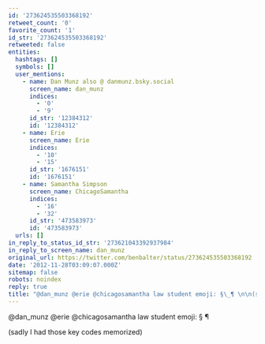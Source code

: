 ```yaml
---
id: '273624535503368192'
retweet_count: '0'
favorite_count: '1'
id_str: '273624535503368192'
retweeted: false
entities:
  hashtags: []
  symbols: []
  user_mentions:
    - name: Dan Munz also @ danmunz.bsky.social
      screen_name: dan_munz
      indices:
        - '0'
        - '9'
      id_str: '12384312'
      id: '12384312'
    - name: Erie
      screen_name: Erie
      indices:
        - '10'
        - '15'
      id_str: '1676151'
      id: '1676151'
    - name: Samantha Simpson
      screen_name: ChicagoSamantha
      indices:
        - '16'
        - '32'
      id_str: '473583973'
      id: '473583973'
  urls: []
in_reply_to_status_id_str: '273621043392937984'
in_reply_to_screen_name: dan_munz
original_url: https://twitter.com/benbalter/status/273624535503368192
date: '2012-11-28T03:09:07.000Z'
sitemap: false
robots: noindex
reply: true
title: "@dan_munz @erie @chicagosamantha law student emoji: §\_¶ \n\n(sadly I had those key codes memorized)"
---
```


@dan_munz @erie @chicagosamantha law student emoji: § ¶ 

(sadly I had those key codes memorized)